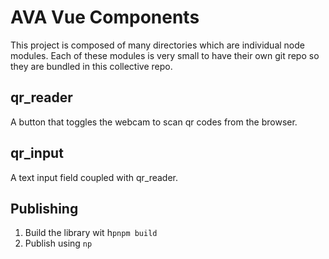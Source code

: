 # AVA Vue Components

This project is composed of many directories which are individual node modules. Each of these modules is very small to 
have their own git repo so they are bundled in this collective repo.

## qr_reader
A button that toggles the webcam to scan qr codes from the browser.

## qr_input
A text input field coupled with qr_reader.


## Publishing
1) Build the library wit h`pnpm build`
2) Publish using `np`